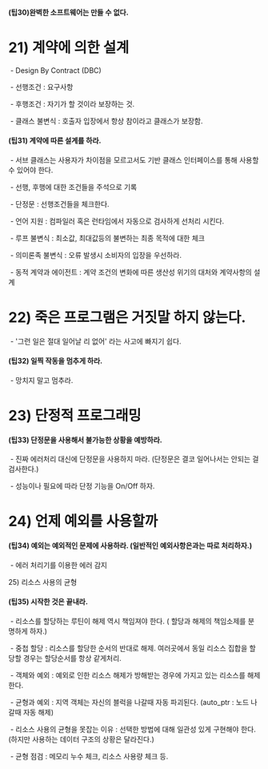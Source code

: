 #### \(팁30\)완벽한 소프트웨어는 만들 수 없다.

# 21\) 계약에 의한 설계

 - Design By Contract \(DBC\)

 - 선행조건 : 요구사항

 - 후행조건 : 자기가 할 것이라 보장하는 것.

 - 클래스 불변식 : 호출자 입장에서 항상 참이라고 클래스가 보장함.

#### \(팁31\) 계약에 따른 설계를 하라.

 - 서브 클래스는 사용자가 차이점을 모르고서도 기반 클래스 인터페이스를 통해 사용할 수 있어야 한다.

 - 선행, 후행에 대한 조건들을 주석으로 기록

 - 단정문 : 선행조건들을 체크한다.

 - 언어 지원 : 컴파일러 혹은 런타임에서 자동으로 검사하게 선처리 시킨다.

 - 루프 불변식 : 최소값, 최대값등의 불변하는 최종 목적에 대한 체크

 - 의미론족 불변식 : 오류 발생시 소비자의 입장을 우선하라.

 - 동적 계약과 에이전트 : 계약 조건의 변화에 따른 생산성 위기의 대처와 계약사항의 설계

# 22\) 죽은 프로그램은 거짓말 하지 않는다.

 - '그런 일은 절대 일어날 리 없어' 라는 사고에 빠지기 쉽다.

#### \(팁32\) 일찍 작동을 멈추게 하라.

 - 망치지 말고 멈추라.

# 23\) 단정적 프로그래밍

#### \(팁33\) 단정문을 사용해서 불가능한 상황을 예방하라.

 - 진짜 에러처리 대신에 단정문을 사용하지 마라. \(단정문은 결코 일어나서는 안되는 걸 검사한다.\)

 - 성능이나 필요에 따라 단정 기능을 On/Off 하자.

# 24\) 언제 예외를 사용할까

#### \(팁34\) 예외는 예외적인 문제에 사용하라. \(일반적인 예외사항은과는 따로 처리하자.\)

 - 에러 처리기를 이용한 에러 감지

25\) 리소스 사용의 균형

#### \(팁35\) 시작한 것은 끝내라.

 - 리소스를 할당하는 루틴이 해제 역시 책임져야 한다. \( 할당과 해제의 책임소제를 분명하게 하자.\)

 - 중첩 할당 : 리소스를 할당한 순서의 반대로 해제. 여러곳에서 동일 리소스 집합을 할당할 경우는 할당순서를 항상 같게처리.

 - 객체와 예외 : 예외로 인한 리소스 해제가 방해받는 경우에 가지고 있는 리소스를 해제한다.

 - 균형과 예외 : 지역 객체는 자신의 블럭을 나갈때 자동 파괴된다. \(auto\_ptr : 노드 나갈때 자동 해제\)

 - 리소스 사용의 균형을 못잡는 이유 : 선택한 방법에 대해 일관성 있게 구현해야 한다. \(하지만 사용하는 데이터 구조의 상황은 달라진다.\)

 - 균형 점검 : 메모리 누수 체크, 리소스 사용량 체크 등.



